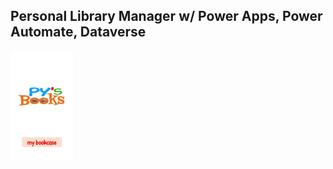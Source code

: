 ## Personal Library Manager w/ Power Apps, Power Automate, Dataverse

<img src="/Personal%20Library%20Manager/Images/WelcomeScreen.jpg" width="100">
